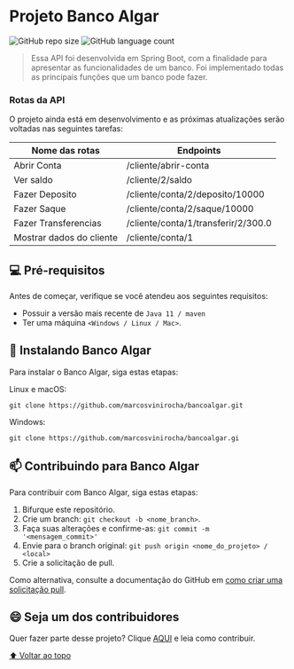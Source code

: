 # Projeto Banco Algar

![GitHub repo size](https://img.shields.io/github/repo-size/marcosvinirocha/bancoalgar?style=for-the-badge)
![GitHub language count](https://img.shields.io/github/languages/count/marcosvinirocha/bancoalgar?style=for-the-badge)

> Essa API foi desenvolvida em Spring Boot, com a finalidade para apresentar as funcionalidades de um banco. Foi implementado todas as principais funções que um banco pode fazer.

### Rotas da API

O projeto ainda está em desenvolvimento e as próximas atualizações serão voltadas nas seguintes tarefas:

| Nome das rotas           | Endpoints                           |
| ------------------------ | ----------------------------------- |
| Abrir Conta              | /cliente/abrir-conta                |
| Ver saldo                | /cliente/2/saldo                    |
| Fazer Deposito           | /cliente/conta/2/deposito/10000     |
| Fazer Saque              | /cliente/conta/2/saque/10000        |
| Fazer Transferencias     | /cliente/conta/1/transferir/2/300.0 |
| Mostrar dados do cliente | /cliente/conta/1                    |

## 💻 Pré-requisitos

Antes de começar, verifique se você atendeu aos seguintes requisitos:
<!---Estes são apenas requisitos de exemplo. Adicionar, duplicar ou remover conforme necessário--->

* Possuir a versão mais recente de `Java 11 / maven `
* Ter uma máquina `<Windows / Linux / Mac>`.

## 🚀 Instalando Banco Algar

Para instalar o Banco Algar, siga estas etapas:

Linux e macOS:

```
git clone https://github.com/marcosvinirocha/bancoalgar.git
```

Windows:

```
git clone https://github.com/marcosvinirocha/bancoalgar.gi
```

## 📫 Contribuindo para Banco Algar

<!---Se o seu README for longo ou se você tiver algum processo ou etapas específicas que deseja que os contribuidores sigam, considere a criação de um arquivo CONTRIBUTING.md separado--->
Para contribuir com Banco Algar, siga estas etapas:

1. Bifurque este repositório.
2. Crie um branch: `git checkout -b <nome_branch>`.
3. Faça suas alterações e confirme-as: `git commit -m '<mensagem_commit>'`
4. Envie para o branch original: `git push origin <nome_do_projeto> / <local>`
5. Crie a solicitação de pull.

Como alternativa, consulte a documentação do GitHub em [como criar uma solicitação pull](https://help.github.com/en/github/collaborating-with-issues-and-pull-requests/creating-a-pull-request).

## 😄 Seja um dos contribuidores<br>

Quer fazer parte desse projeto? Clique [AQUI](CONTRIBUTING.md) e leia como contribuir.

[⬆ Voltar ao topo](#nome-do-projeto)<br>
